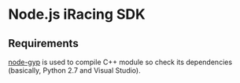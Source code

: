 ﻿# Node.js iRacing SDK

## Requirements

[node-gyp](https://github.com/TooTallNate/node-gyp/) is used to compile C++ module 
so check its dependencies (basically, Python 2.7 and Visual Studio).

